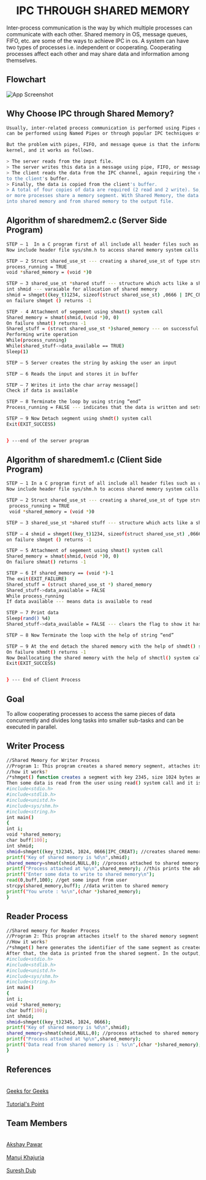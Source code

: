 <h1 align="center">IPC THROUGH SHARED MEMORY</h1>
Inter-process communication is the way by which multiple processes can communicate with each other. Shared memory in OS, message queues, FIFO, etc. are some of the ways to achieve IPC in os. A system can have two types of processes i.e. independent or cooperating. Cooperating processes affect each other and may share data and information among themselves.



## Flowchart

![App Screenshot](https://github.com/Suresh-Dub/OPERATING-SYSTEM-PROJECT/blob/main/Images/Shared%20Memory.png)


## Why Choose IPC through Shared Memory?

   ```bash
Usually, inter-related process communication is performed using Pipes or Named Pipes. And unrelated processes communication
can be performed using Named Pipes or through popular IPC techniques of Shared Memory and Message Queues.

But the problem with pipes, FIFO, and message queue is that the information exchange between two processes goes through the 
kernel, and it works as follows.

> The server reads from the input file.
> The server writes this data in a message using pipe, FIFO, or message queue.
> The client reads the data from the IPC channel, again requiring the data to be copied from the kernel's IPC buffer 
  to the client's buffer.
> Finally, the data is copied from the client's buffer.
> A total of four copies of data are required (2 read and 2 write). So, shared memory provides a way by letting two 
  or more processes share a memory segment. With Shared Memory, the data is only copied twice, from the input file 
  into shared memory and from shared memory to the output file.
   ```

## Algorithm of sharedmem2.c (Server Side Program) 

   ```bash
STEP – 1  In a C program first of all include all header files such as unistd.h , stdlib.h ,  stdio.h , string.h 
 Now include header file sys/shm.h to access shared memory system calls 

   ```
 ```bash
STEP – 2 Struct shared_use_st --- creating a shared_use_st of type struct  int data_available --- variable which indicates data is available  char message[Text_SZ] --- char array to hold the input string  main(){ 
 process_running = TRUE 
 void *shared_memory = (void *)0 

   ```
 ```bash
STEP – 3 shared_use_st *shared stuff --- structure which acts like a shared memory  char buffer[BUFSIZ] 
 int shmid --- varaiable for allocation of shared memory 
 shmid = shmget((key_t)1234, sizeof(struct shared_use_st) ,0666 | IPC_CREAt) ---  Allocation of Shared Memory 
 on failure shmget () returns -1

   ```
 ```bash
STEP - 4 Attachment of segement using shmat() system call 
 Shared_memory = shmat(shmid,(void *)0, 0) 
 On failure shmat() returns -1
 Shared_stuff = (struct shared_use_st *)shared_memory --- on successful  attachment of segment 
 Performing write operation 
 While(process_running) 
 While(shared_stuff->data_available == TRUE) 
 Sleep(1) 

   ```
 ```bash
STEP – 5 Server creates the string by asking the user an input 

   ```
 ```bash
STEP – 6 Reads the input and stores it in buffer 

   ```
 ```bash
STEP – 7 Writes it into the char array message[] 
 Check if data is available 

   ```
 ```bash
STEP – 8 Terminate the loop by using string “end” 
 Process_running = FALSE --- indicates that the data is written and sets the flag

   ```
 ```bash
STEP – 9 Now Detach segment using shmdt() system call 
 Exit(EXIT_SUCCESS) 

   ```
   
  
  ```bash

 } ---end of the server program 

   ```

 
 ## Algorithm of sharedmem1.c (Client Side Program) 
 
 ```bash
STEP – 1 In a C program first of all include all header files such as unistd.h , stdlib.h ,  stdio.h , string.h 
Now include header file sys/shm.h to access shared memory system calls. Now include header file sys/shm.h to access shared memory system calls. 
```
   
```bash
STEP – 2 Struct shared_use_st --- creating a shared_use_st of type struct  int data_available --- variable which indicates data is available  char message[Text_SZ] --- char array to hold the input string  main(){ 
 process_running = TRUE 
 void *shared_memory = (void *)0 

   ```
   
```bash
STEP – 3 shared_use_st *shared stuff --- structure which acts like a shared memory  int shmid --- varaiable for allocation of shared memory
   ``` 
   
 ```bash
 STEP – 4 shmid = shmget((key_t)1234, sizeof(struct shared_use_st) ,0666 | IPC_CREAt) ---  Allocation of Shared Memory 
 on failure shmget () returns -1 

   ``` 
   
   ```bash
STEP – 5 Attachment of segement using shmat() system call 
 Shared_memory = shmat(shmid,(void *)0, 0) 
 On failure shmat() returns -1 

   ``` 
   
   ```bash
STEP – 6 If shared_memory == (void *)-1 
 The exit(EXIT_FAILURE) 
 Shared_stuff = (struct shared_use_st *) shared_memory 
 Shared_stuff->data_available = FALSE 
 While process_running 
 If data available --- means data is available to read 

   ```
   
   
 ```bash
STEP – 7 Print data 
 Sleep(rand() %4) 
 Shared_stuff->data_available = FALSE --- clears the flag to show it has read the  data 

   ``` 
   
   ```bash
STEP – 8 Now Terminate the loop with the help of string “end” 

   ``` 
   
   ```bash
STEP – 9 At the end detach the shared memory with the help of shmdt() system call or  function 
 On failure shmdt() returns -1 
 Now Deallocating the shared memory with the help of shmctl() system call  Which on failure returns -1 
 Exit(EXIT_SUCCESS) 

   ```
   
 ```bash
 
 } --- End of Client Process

   ```


## Goal
To allow cooperating processes to access the same pieces of data concurrently and divides long tasks into smaller sub-tasks and can be executed in parallel.



## Writer Process
   ```bash
//Shared Memory for Writer Process
//Program 1: This program creates a shared memory segment, attaches itself to it and then writes some content into the shared memory segment.
//how it works?
/*shmget() function creates a segment with key 2345, size 1024 bytes and read and write permissions for all users. It returns the identifier of the segment which gets store in shmid. This identifier is used in shmat() to attach the shared segment to the address space of the process. NULL in shmat() means that the OS will itself attach the shared segment at a suitable address of this process.
Then some data is read from the user using read() system call and it is finally written to the shared segment using strcpy() function.*/
#include<stdio.h>
#include<stdlib.h>
#include<unistd.h>
#include<sys/shm.h>
#include<string.h>
int main()
{
int i;
void *shared_memory;
char buff[100];
int shmid;
shmid=shmget((key_t)2345, 1024, 0666|IPC_CREAT); //creates shared memory segment with key 2345, having size 1024 bytes. IPC_CREAT is used to create the shared segment if it does not exist. 0666 are the permisions on the shared segment
printf("Key of shared memory is %d\n",shmid);
shared_memory=shmat(shmid,NULL,0); //process attached to shared memory segment
printf("Process attached at %p\n",shared_memory); //this prints the address where the segment is attached with this process
printf("Enter some data to write to shared memory\n");
read(0,buff,100); //get some input from user
strcpy(shared_memory,buff); //data written to shared memory
printf("You wrote : %s\n",(char *)shared_memory);
}
   ```
## Reader Process
 ```bash
//Shared memory for Reader Process
//Program 2: This program attaches itself to the shared memory segment created in Program 1. Finally, it reads the content of the shared memory
//How it works?
/*shmget() here generates the identifier of the same segment as created in Program 1. Remember to give the same key value. The only change is, do not write IPC_CREAT as the shared memory segment is already created. Next, shmat() attaches the shared segment to the current process.
After that, the data is printed from the shared segment. In the output, you will see that it is the same data that you have written while executing the Program 1.*/
#include<stdio.h>
#include<stdlib.h>
#include<unistd.h>
#include<sys/shm.h>
#include<string.h>
int main()
{
int i;
void *shared_memory;
char buff[100];
int shmid;
shmid=shmget((key_t)2345, 1024, 0666);
printf("Key of shared memory is %d\n",shmid);
shared_memory=shmat(shmid,NULL,0); //process attached to shared memory segment
printf("Process attached at %p\n",shared_memory);
printf("Data read from shared memory is : %s\n",(char *)shared_memory);
}
   ```





##


## References 
<br> <a href="https://www.geeksforgeeks.org/inter-process-communication-ipc/">Geeks for Geeks</a> </br>
<br> <a href="https://www.tutorialspoint.com/what-is-interprocess-communication">Tutorial's Point</a> </br>


## Team Members
<br> <a href="https://github.com/Akshay932004">Akshay Pawar</a> </br>
<br> <a href="https://github.com/manujkhajuria">Manuj Khajuria</a> </br>
<br> <a href="https://github.com/suresh-dub">Suresh Dub</a> </br>


